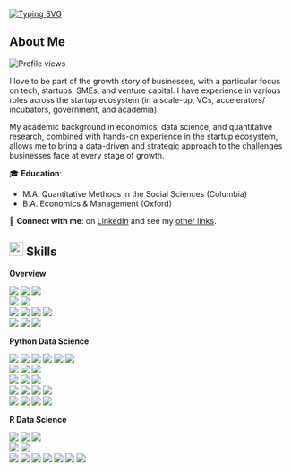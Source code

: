 <a href="https://git.io/typing-svg"><img src="https://readme-typing-svg.demolab.com?font=Roboto+Mono&weight=800&size=30&pause=1000&color=1B5E7B&vCenter=true&repeat=true&width=480&height=40&lines=Hi%2C+I+am+Gideon+Tay+%F0%9F%91%8B" alt="Typing SVG" /></a>

## **About Me**
![Profile views](https://komarev.com/ghpvc/?username=gidtay&color=blue)

I love to be part of the growth story of businesses, with a particular focus on tech, startups, SMEs, and venture capital. I have experience in various roles across the startup ecosystem (in a scale-up, VCs, accelerators/ incubators, government, and academia).

My academic background in economics, data science, and quantitative research, combined with hands-on experience in the startup ecosystem, allows me to bring a data-driven and strategic approach to the challenges businesses face at every stage of growth.

🎓 **Education**:  
  - M.A. Quantitative Methods in the Social Sciences (Columbia)  
  - B.A. Economics & Management (Oxford)

🔗 **Connect with me**: on [LinkedIn](https://www.linkedin.com/in/gideon-tay-yee-chuen/) and see my [other links](https://linktr.ee/gideon.tay).

## <img src="https://media2.giphy.com/media/QssGEmpkyEOhBCb7e1/giphy.gif?cid=ecf05e47a0n3gi1bfqntqmob8g9aid1oyj2wr3ds3mg700bl&rid=giphy.gif" width ="25"><b> Skills</b>

**Overview**
<p align="left">
  <!-- Programming Languages -->
  <img src="https://img.shields.io/badge/Programming_Languages-F7DF1E?style=flat&logoColor=black" />
  <a href="https://www.python.org/"><img src="https://img.shields.io/badge/Python-3776AB?style=flat&logo=python&logoColor=white" /></a>
  <a href="https://www.r-project.org/"><img src="https://img.shields.io/badge/R-276DC3?style=flat&logo=r&logoColor=white" /></a>
  <br>
  <!-- SQL & Databases -->
  <img src="https://img.shields.io/badge/SQL_%26_Databases-F7DF1E?style=flat&logoColor=black" />
  <a href="https://www.postgresql.org/"><img src="https://img.shields.io/badge/PostgreSQL-4169E1?style=flat&logo=postgresql&logoColor=white" /></a>
  <br>
  <!-- Web Technologies -->
  <img src="https://img.shields.io/badge/Web_Technologies-F7DF1E?style=flat&logoColor=black" />
  <a href="https://developer.mozilla.org/en-US/docs/Web/Guide/HTML/HTML5"><img src="https://img.shields.io/badge/HTML5-E34F26?style=flat&logo=html5&logoColor=white" /></a>
  <a href="https://developer.mozilla.org/en-US/docs/Web/CSS"><img src="https://img.shields.io/badge/CSS3-1572B6?style=flat&logo=css3&logoColor=white" /></a>
  <a href="https://developer.mozilla.org/en-US/docs/Web/JavaScript"><img src="https://img.shields.io/badge/JavaScript-F7DF1E?style=flat&logo=javascript&logoColor=black" /></a>
  <br>
  <!-- Other -->
  <img src="https://img.shields.io/badge/Other-F7DF1E?style=flat&logoColor=black" />
  <a href="https://jupyter.org/"><img src="https://img.shields.io/badge/Jupyter-F37626?style=flat&logo=jupyter&logoColor=white" /></a>
  </a> <a href="https://git-scm.com/"><img src="https://img.shields.io/badge/Git-F05032?style=flat&logo=git&logoColor=white" /></a>
</p>


**Python Data Science**
<p align="left">
  <!-- Data Analysis & Manipulation-->
  <img src="https://img.shields.io/badge/Data_Analysis_%26_Manipulation-F7DF1E?style=flat&logoColor=black" />
  <a href="https://numpy.org/"><img src="https://img.shields.io/badge/Numpy-013243?style=flat&logo=numpy&logoColor=white" /></a>
  <a href="https://pandas.pydata.org/"><img src="https://img.shields.io/badge/Pandas-150458?style=flat&logo=pandas&logoColor=white" /></a>
  <a href="https://www.statsmodels.org/"><img src="https://img.shields.io/badge/Statsmodels-2D3E50?style=flat&logo=python&logoColor=white" /></a>
  <a href="https://scipy.org/"><img src="https://img.shields.io/badge/SciPy-8CAAE6?style=flat&logo=scipy&logoColor=white" /></a>
  <a href="https://bashtage.github.io/linearmodels/"><img src="https://img.shields.io/badge/linearmodels-333333?style=flat&logo=python&logoColor=white" /></a>
  <br>
  <!-- Data Visualization -->
  <img src="https://img.shields.io/badge/Visualization-F7DF1E?style=flat&logoColor=black" />
  <a href="https://matplotlib.org/"><img src="https://img.shields.io/badge/Matplotlib-007ACC?style=flat&logo=python&logoColor=white" /></a>
  <a href="https://seaborn.pydata.org/"><img src="https://img.shields.io/badge/Seaborn-3776AB?style=flat&logo=python&logoColor=white" /></a>
  <br>
  <!-- Machine Learning -->
  <img src="https://img.shields.io/badge/Machine_Learning-F7DF1E?style=flat&logoColor=black" />
  <a href="https://scikit-learn.org/"><img src="https://img.shields.io/badge/scikit--learn-F7931E?style=flat&logo=scikit-learn&logoColor=black" /></a>
  <a href="https://keras.io/"><img src="https://img.shields.io/badge/TensorFlow_Keras-FF6F00?style=flat&logo=keras&logoColor=white" /></a>
  <br>
  <!-- Data Acquisition -->
  <img src="https://img.shields.io/badge/Data_Acquisition-F7DF1E?style=flat&logoColor=black" />
  <a href="https://docs.python-requests.org/"><img src="https://img.shields.io/badge/Requests-0052CC?style=flat&logo=python&logoColor=white" /></a>
  <a href="https://www.crummy.com/software/BeautifulSoup/"><img src="https://img.shields.io/badge/BeautifulSoup-4B8BBE?style=flat&logo=python&logoColor=white" /></a>
  <a href="https://lxml.de/"><img src="https://img.shields.io/badge/lxml-FFD700?style=flat&logo=python&logoColor=black" /></a>
  <br>
  <!-- DevOps -->
  <img src="https://img.shields.io/badge/DevOps-F7DF1E?style=flat&logoColor=black" />
  <a href="https://python-poetry.org/"><img src="https://img.shields.io/badge/Poetry-60A5FA?style=flat&logo=poetry&logoColor=white" /></a>
  <a href="https://docs.pytest.org/en/6.2.x/"><img src="https://img.shields.io/badge/Pytest-0A9EDC?style=flat&logo=pytest&logoColor=white" /></a>
  <a href="https://www.sphinx-doc.org/en/master/"><img src="https://img.shields.io/badge/Sphinx-0A507A?style=flat&logo=sphinx&logoColor=white" /></a>
</p>

**R Data Science**
<p align="left">
  <!-- Data Manipulation -->
  <img src="https://img.shields.io/badge/Data_Manipulation-F7DF1E?style=flat&logoColor=black" />
  <a href="https://www.tidyverse.org/"><img src="https://img.shields.io/badge/Tidyverse-276DC3?style=flat&logo=tidyverse&logoColor=white" /></a>
  <a href="https://dplyr.tidyverse.org/"><img src="https://img.shields.io/badge/dplyr-276DC3?style=flat&logo=r&logoColor=white" /></a>
  <br>
   <!-- Data Visualization -->
  <img src="https://img.shields.io/badge/Visualization-F7DF1E?style=flat&logoColor=black" />
  <a href="https://ggplot2.tidyverse.org/"><img src="https://img.shields.io/badge/ggplot2-276DC3?style=flat&logo=r&logoColor=white" /></a>
  <br>
  <!-- Statistical Models -->
  <img src="https://img.shields.io/badge/Statistical_Models-F7DF1E?style=flat&logoColor=black" />
  <a href="https://declaredesign.org/r/estimatr/"><img src="https://img.shields.io/badge/estimatr-276DC3?style=flat&logo=r&logoColor=white" /></a>
  <a href="https://cran.r-project.org/web/packages/car/index.html"><img src="https://img.shields.io/badge/car-276DC3?style=flat&logo=r&logoColor=white" /></a>
  <a href="https://cran.r-project.org/package=lmtest"><img src="https://img.shields.io/badge/lmtest-276DC3?style=flat&logo=r&logoColor=white" /></a>
  <a href="https://cran.r-project.org/web/packages/margins/index.html"><img src="https://img.shields.io/badge/margins-276DC3?style=flat&logo=r&logoColor=white" /></a>
  <a href="https://cran.r-project.org/package=nnet"><img src="https://img.shields.io/badge/nnet-276DC3?style=flat&logo=r&logoColor=white" /></a>
  <a href="https://cran.r-project.org/web/packages/censReg/index.html"><img src="https://img.shields.io/badge/censReg-276DC3?style=flat&logo=r&logoColor=white" /></a>
</p>
